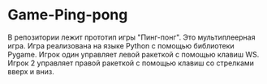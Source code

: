 # Game-Ping-pong
В репозитории лежит прототип игры "Пинг-понг". Это мультиплеерная игра. Игра реализована на языке Python с помощью библиотеки Pygame. Игрок один управляет левой ракеткой с помощью клавиш WS. Игрок 2 управляет правой ракеткой с помощью клавиш со стрелками вверх и вниз.
